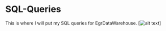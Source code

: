 # SQL-Queries
This is where I will put my SQL queries for EgrDataWarehouse.
[![alt text](https://www.google.com/url?sa=i&url=https%3A%2F%2Fmemegenerator.net%2Finstance%2F67012824%2Fsith-lord-goodgood-let-the-sql-flow-through-you&psig=AOvVaw1R8AldeQ-2-ksWZTC3oApN&ust=1583517293519000&source=images&cd=vfe&ved=0CAIQjRxqFwoTCOjrv_Dzg-gCFQAAAAAdAAAAABAP)]
